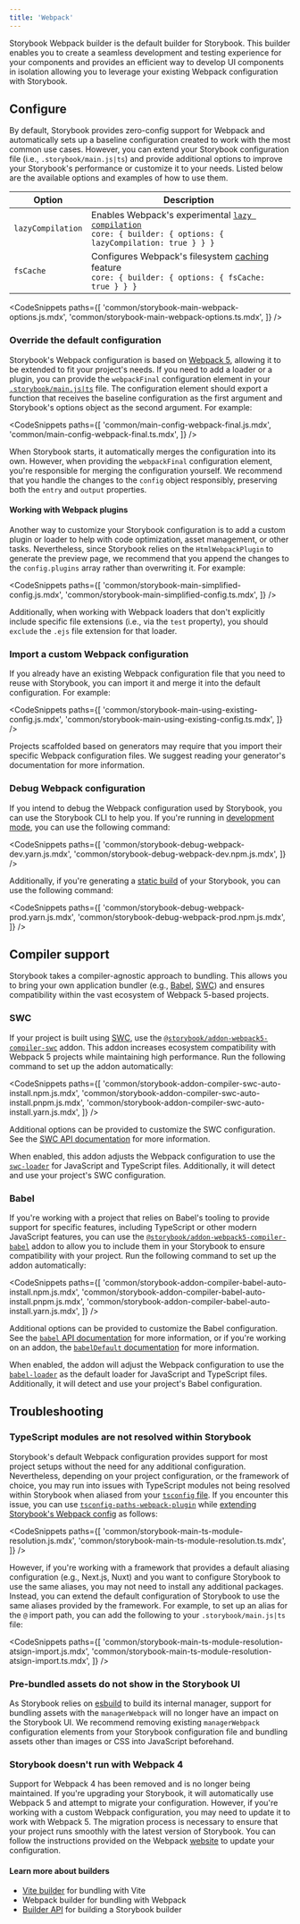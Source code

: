 ```yaml
---
title: 'Webpack'
---
```


Storybook Webpack builder is the default builder for Storybook. This builder enables you to create a seamless development and testing experience for your components and provides an efficient way to develop UI components in isolation allowing you to leverage your existing Webpack configuration with Storybook.

## Configure

By default, Storybook provides zero-config support for Webpack and automatically sets up a baseline configuration created to work with the most common use cases. However, you can extend your Storybook configuration file (i.e., `.storybook/main.js|ts`) and provide additional options to improve your Storybook's performance or customize it to your needs. Listed below are the available options and examples of how to use them.

| Option            | Description                                                                                                                                                                                       |
| ----------------- | ------------------------------------------------------------------------------------------------------------------------------------------------------------------------------------------------- |
| `lazyCompilation` | Enables Webpack's experimental [`lazy compilation`](https://webpack.js.org/configuration/experiments/#experimentslazycompilation)<br/>`core: { builder: { options: { lazyCompilation: true } } }` |
| `fsCache`         | Configures Webpack's filesystem [caching](https://webpack.js.org/configuration/cache/#cachetype) feature<br/> `core: { builder: { options: { fsCache: true } } }`                                 |

<!-- prettier-ignore-start -->

<CodeSnippets
  paths={[
    'common/storybook-main-webpack-options.js.mdx',
    'common/storybook-main-webpack-options.ts.mdx',
  ]}
/>

<!-- prettier-ignore-end -->

### Override the default configuration

Storybook's Webpack configuration is based on [Webpack 5](https://webpack.js.org/), allowing it to be extended to fit your project's needs. If you need to add a loader or a plugin, you can provide the `webpackFinal` configuration element in your [`.storybook/main.js|ts`](../configure/index.md#configure-your-storybook-project) file. The configuration element should export a function that receives the baseline configuration as the first argument and Storybook's options object as the second argument. For example:

<!-- prettier-ignore-start -->

<CodeSnippets
  paths={[
    'common/main-config-webpack-final.js.mdx',
    'common/main-config-webpack-final.ts.mdx',
  ]}
/>

<!-- prettier-ignore-end -->

When Storybook starts, it automatically merges the configuration into its own. However, when providing the `webpackFinal` configuration element, you're responsible for merging the configuration yourself. We recommend that you handle the changes to the `config` object responsibly, preserving both the `entry` and `output` properties.

#### Working with Webpack plugins

Another way to customize your Storybook configuration is to add a custom plugin or loader to help with code optimization, asset management, or other tasks. Nevertheless, since Storybook relies on the `HtmlWebpackPlugin` to generate the preview page, we recommend that you append the changes to the `config.plugins` array rather than overwriting it. For example:

<!-- prettier-ignore-start -->

<CodeSnippets
  paths={[
    'common/storybook-main-simplified-config.js.mdx',
    'common/storybook-main-simplified-config.ts.mdx',
  ]}
/>

<!-- prettier-ignore-end -->

Additionally, when working with Webpack loaders that don't explicitly include specific file extensions (i.e., via the `test` property), you should `exclude` the `.ejs` file extension for that loader.

### Import a custom Webpack configuration

If you already have an existing Webpack configuration file that you need to reuse with Storybook, you can import it and merge it into the default configuration. For example:

<!-- prettier-ignore-start -->

<CodeSnippets
  paths={[
    'common/storybook-main-using-existing-config.js.mdx',
    'common/storybook-main-using-existing-config.ts.mdx',
  ]}
/>

<!-- prettier-ignore-end -->

<Callout variant="info" icon="💡">

Projects scaffolded based on generators may require that you import their specific Webpack configuration files. We suggest reading your generator's documentation for more information.

</Callout>

### Debug Webpack configuration

If you intend to debug the Webpack configuration used by Storybook, you can use the Storybook CLI to help you. If you're running in [development mode](../api/cli-options.md#dev), you can use the following command:

<!-- prettier-ignore-start -->

<CodeSnippets
  paths={[
    'common/storybook-debug-webpack-dev.yarn.js.mdx',
    'common/storybook-debug-webpack-dev.npm.js.mdx',
  ]}
/>

<!-- prettier-ignore-end -->

Additionally, if you're generating a [static build](../api/cli-options.md#build) of your Storybook, you can use the following command:

<!-- prettier-ignore-start -->

<CodeSnippets
  paths={[
    'common/storybook-debug-webpack-prod.yarn.js.mdx',
    'common/storybook-debug-webpack-prod.npm.js.mdx',
  ]}
/>

<!-- prettier-ignore-end -->

## Compiler support

Storybook takes a compiler-agnostic approach to bundling. This allows you to bring your own application bundler (e.g., [Babel](https://babeljs.io/), [SWC](https://swc.rs/)) and ensures compatibility within the vast ecosystem of Webpack 5-based projects.

### SWC

If your project is built using [SWC](https://swc.rs/), use the [`@storybook/addon-webpack5-compiler-swc`](https://storybook.js.org/addons/@storybook/addon-webpack5-compiler-swc) addon. This addon increases ecosystem compatibility with Webpack 5 projects while maintaining high performance. Run the following command to set up the addon automatically:

<!-- prettier-ignore-start -->

<CodeSnippets
  paths={[
    'common/storybook-addon-compiler-swc-auto-install.npm.js.mdx',
    'common/storybook-addon-compiler-swc-auto-install.pnpm.js.mdx',
    'common/storybook-addon-compiler-swc-auto-install.yarn.js.mdx',
  ]}
/>

<!-- prettier-ignore-end -->

<Callout variant="info">

Additional options can be provided to customize the SWC configuration. See the [SWC API documentation](../api/main-config-swc.md) for more information.

</Callout>

When enabled, this addon adjusts the Webpack configuration to use the [`swc-loader`](https://swc.rs/docs/usage/swc-loader) for JavaScript and TypeScript files. Additionally, it will detect and use your project's SWC configuration.

### Babel

If you're working with a project that relies on Babel's tooling to provide support for specific features, including TypeScript or other modern JavaScript features, you can use the [`@storybook/addon-webpack5-compiler-babel`](https://storybook.js.org/addons/@storybook/addon-webpack5-compiler-babel) addon to allow you to include them in your Storybook to ensure compatibility with your project. Run the following command to set up the addon automatically:

<!-- prettier-ignore-start -->

<CodeSnippets
  paths={[
    'common/storybook-addon-compiler-babel-auto-install.npm.js.mdx',
    'common/storybook-addon-compiler-babel-auto-install.pnpm.js.mdx',
    'common/storybook-addon-compiler-babel-auto-install.yarn.js.mdx',
  ]}
/>

<!-- prettier-ignore-end -->

<Callout variant="info">

Additional options can be provided to customize the Babel configuration. See the [`babel` API documentation](../api/main-config-babel.md) for more information, or if you're working on an addon, the [`babelDefault` documentation](../api/main-config-babel-default.md) for more information.

</Callout>

When enabled, the addon will adjust the Webpack configuration to use the [`babel-loader`](https://webpack.js.org/loaders/babel-loader/) as the default loader for JavaScript and TypeScript files. Additionally, it will detect and use your project's Babel configuration.

## Troubleshooting

### TypeScript modules are not resolved within Storybook

Storybook's default Webpack configuration provides support for most project setups without the need for any additional configuration. Nevertheless, depending on your project configuration, or the framework of choice, you may run into issues with TypeScript modules not being resolved within Storybook when aliased from your [`tsconfig` file](https://www.typescriptlang.org/tsconfig). If you encounter this issue, you can use [`tsconfig-paths-webpack-plugin`](https://github.com/dividab/tsconfig-paths-webpack-plugin#tsconfig-paths-webpack-plugin) while [extending Storybook's Webpack config](#override-the-default-configuration) as follows:

<!-- prettier-ignore-start -->

<CodeSnippets
  paths={[
    'common/storybook-main-ts-module-resolution.js.mdx',
    'common/storybook-main-ts-module-resolution.ts.mdx',
  ]}
/>

<!-- prettier-ignore-end -->

However, if you're working with a framework that provides a default aliasing configuration (e.g., Next.js, Nuxt) and you want to configure Storybook to use the same aliases, you may not need to install any additional packages. Instead, you can extend the default configuration of Storybook to use the same aliases provided by the framework. For example, to set up an alias for the `@` import path, you can add the following to your `.storybook/main.js|ts` file:

<!-- prettier-ignore-start -->

<CodeSnippets
  paths={[
    'common/storybook-main-ts-module-resolution-atsign-import.js.mdx',
    'common/storybook-main-ts-module-resolution-atsign-import.ts.mdx',
  ]}
/>

<!-- prettier-ignore-end -->

### Pre-bundled assets do not show in the Storybook UI

As Storybook relies on [esbuild](https://esbuild.github.io/) to build its internal manager, support for bundling assets with the `managerWebpack` will no longer have an impact on the Storybook UI. We recommend removing existing `managerWebpack` configuration elements from your Storybook configuration file and bundling assets other than images or CSS into JavaScript beforehand.

### Storybook doesn't run with Webpack 4

Support for Webpack 4 has been removed and is no longer being maintained. If you're upgrading your Storybook, it will automatically use Webpack 5 and attempt to migrate your configuration. However, if you're working with a custom Webpack configuration, you may need to update it to work with Webpack 5. The migration process is necessary to ensure that your project runs smoothly with the latest version of Storybook. You can follow the instructions provided on the Webpack [website](https://webpack.js.org/migrate/5/) to update your configuration.

#### Learn more about builders

- [Vite builder](./vite.md) for bundling with Vite
- Webpack builder for bundling with Webpack
- [Builder API](./builder-api.md) for building a Storybook builder
